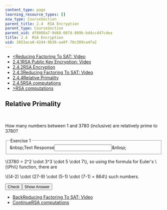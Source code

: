 ```yaml
---
content_type: page
learning_resource_types: []
ocw_type: CourseSection
parent_title: 2.4  RSA Encryption
parent_type: CourseSection
parent_uid: df8008a7-9d68-087d-809b-bd4cc447cdea
title: 2.4  RSA Encryption
uid: 3853aca8-42d4-9b36-aa0f-70c309ca4fa2
---
```

<ul class="navigation pagination"><li id="top_bck_btn"><a href='/courses/electrical-engineering-and-computer-science/6-042j-mathematics-for-computer-science-spring-2015/structures/tp6-2/vertical-10e2576c9510';><<span>Reducing Factoring To SAT: Video</span></a></li><li id="flp_btn_1" ><a href='/courses/electrical-engineering-and-computer-science/6-042j-mathematics-for-computer-science-spring-2015/structures/tp6-2'>2.4.1<span>RSA Public Key Encryption: Video</span></a></li><li id="flp_btn_2" ><a href='/courses/electrical-engineering-and-computer-science/6-042j-mathematics-for-computer-science-spring-2015/structures/tp6-2/vertical-3299faa6fc3d'>2.4.2<span>RSA Encryption</span></a></li><li id="flp_btn_3" ><a href='/courses/electrical-engineering-and-computer-science/6-042j-mathematics-for-computer-science-spring-2015/structures/tp6-2/vertical-10e2576c9510'>2.4.3<span>Reducing Factoring To SAT: Video</span></a></li><li id="flp_btn_4" class="button_selected"><a href='/courses/electrical-engineering-and-computer-science/6-042j-mathematics-for-computer-science-spring-2015/structures/tp6-2/vertical-d2f6dc0d86f4'>2.4.4<span>Relative Primality</span></a></li><li id="flp_btn_5" ><a href='/courses/electrical-engineering-and-computer-science/6-042j-mathematics-for-computer-science-spring-2015/structures/tp6-2/vertical-dea30f1864f2'>2.4.5<span>RSA computations</span></a></li><li id="top_continue_btn"><a href='/courses/electrical-engineering-and-computer-science/6-042j-mathematics-for-computer-science-spring-2015/structures/tp6-2/vertical-dea30f1864f2';>><span>RSA computations</span></a></li></ul><h2 class="subhead">Relative Primality</h2><div class="self_assessment">
<br display_name="Relative Primality" url_name="Relative_Primality_0" />
<div id="Q1_div" class="problem_question"><p display_name="Relative Primality" url_name="Relative_Primality_1">
      How many numbers between 1 and 3780 (inclusive) are relatively prime to 3780?
  </p><fieldset><legend class="visually-hidden">Exercise 1</legend><div class="choice"><label id="Q1_label"><span id="Q1_aria_status" tabindex="-1" class="visually-hidden">&amp;nbsp;</span><span class="visually-hidden">Text Response</span><input ckecktype="ci" onkeypress="numericTypedOrDropDownSelected(1)" value="" answer="864" type="text" id="Q1_input" class="problem_text_input"><span id="Q1_normal_status" class="nostatus" aria-hidden="true">&amp;nbsp;</span><span style="display:none;" id="Q1_ans_span" tabindex="-1">  Answer:864</span></label></div></fieldset></div><div id="S1_div" class="problem_solution" tabindex="-1" display_name="Relative Primality" url_name="Relative_Primality_3">
<p>
    \(3780 = 2^2 \cdot 3^3 \cdot 5 \cdot 7\), so using the formula for Euler's
    \(\Phi\) function, there are
    </p>
<p>
    \((4-2) \cdot (27-9) \cdot (5-1) \cdot (7-1) = 864\) such numbers.
    </p>
</div><div class="action"><button id="Q1_button" onclick="checkAnswer({1: 'stringresponse'})" class="problem_mo_button">Check</button><button id="Q1_button_show" onclick="showHideSolution({1: 'stringresponse'}, 1, [1])" class="problem_mo_button">Show Answer</button></div></div><ul class="navigation progress"><li id="bck_btn"><a href='/courses/electrical-engineering-and-computer-science/6-042j-mathematics-for-computer-science-spring-2015/structures/tp6-2/vertical-10e2576c9510';>Back<span>Reducing Factoring To SAT: Video</span></a></li><li id="continue_btn"><a href='/courses/electrical-engineering-and-computer-science/6-042j-mathematics-for-computer-science-spring-2015/structures/tp6-2/vertical-dea30f1864f2';>Continue<span>RSA computations</span></a></li></ul>